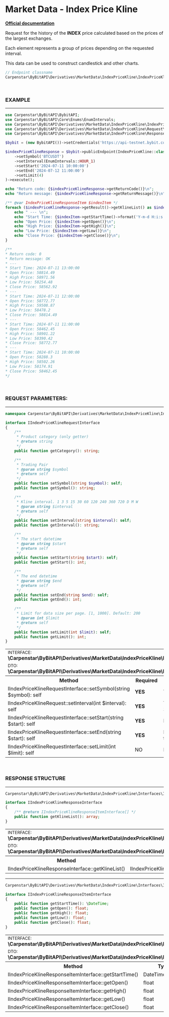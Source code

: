 # Market Data - Index Price Kline
<b>[Official documentation](https://bybit-exchange.github.io/docs/derivatives/public/index-kline)</b>
<p>Request for the history of the <b>INDEX</b> price calculated based on the prices of the largest exchanges.</p>
<p>Each element represents a group of prices depending on the requested interval.</p>
<p>This data can be used to construct candlestick and other charts.</p>

```php
// Endpoint classname
Carpenstar\ByBitAPI\Derivatives\MarketData\IndexPriceKline\IndexPriceKline::class 
```

<br />

<h3 align="left" width="100%"><b>EXAMPLE</b></h3>

---

```php
use Carpenstar\ByBitAPI\BybitAPI;
use Carpenstar\ByBitAPI\Core\Enums\EnumIntervals;
use Carpenstar\ByBitAPI\Derivatives\MarketData\IndexPriceKline\IndexPriceKline;
use Carpenstar\ByBitAPI\Derivatives\MarketData\IndexPriceKline\Request\IndexPriceKlineRequest;
use Carpenstar\ByBitAPI\Derivatives\MarketData\IndexPriceKline\Response\IndexPriceKlineResponseItem;

$bybit = (new BybitAPI())->setCredentials('https://api-testnet.bybit.com');

$indexPriceKlineResponse = $bybit->publicEndpoint(IndexPriceKline::class, (new IndexPriceKlineRequest())
    ->setSymbol('BTCUSDT')
    ->setInterval(EnumIntervals::HOUR_1)
    ->setStart('2024-07-11 10:00:00')
    ->setEnd('2024-07-12 11:00:00')
    ->setLimit(4)
)->execute();

echo "Return code: {$indexPriceKlineResponse->getReturnCode()}\n";
echo "Return message: {$indexPriceKlineResponse->getReturnMessage()}\n";

/** @var IndexPriceKlineResponseItem $indexItem */
foreach ($indexPriceKlineResponse->getResult()->getKlineList() as $indexItem) {
    echo " --- \n";
    echo "Start Time: {$indexItem->getStartTime()->format('Y-m-d H:i:s')}\n";
    echo "Open Price: {$indexItem->getOpen()}\n";
    echo "High Price: {$indexItem->getHigh()}\n";
    echo "Low Price: {$indexItem->getLow()}\n";
    echo "Close Price: {$indexItem->getClose()}\n";
}

/**
* Return code: 0
* Return message: OK
* ---
* Start Time: 2024-07-11 13:00:00
* Open Price: 58814.49
* High Price: 58971.56
* Low Price: 58254.48
* Close Price: 58562.92
* ---
* Start Time: 2024-07-11 12:00:00
* Open Price: 58772.77
* High Price: 59508.87
* Low Price: 58478.2
* Close Price: 58814.49
* ---
* Start Time: 2024-07-11 11:00:00
* Open Price: 58462.45
* High Price: 58901.22
* Low Price: 58390.42
* Close Price: 58772.77
* ---
* Start Time: 2024-07-11 10:00:00
* Open Price: 58288.3
* High Price: 58502.26
* Low Price: 58174.91
* Close Price: 58462.45
*/
``` 

<br />

<h3 align="left" width="100%"><b>REQUEST PARAMETERS:</b></h3>

---

```php
namespace Carpenstar\ByBitAPI\Derivatives\MarketData\IndexPriceKline\Interfaces;

interface IIndexPriceKlineRequestInterface
{
    /**
     * Product category (only getter) 
     * @return string
     */
    public function getCategory(): string;

    /**
     * Trading Pair
     * @param string $symbol
     * @return self
     */
    public function setSymbol(string $symbol): self;
    public function getSymbol(): string;

    /**
     * Kline interval. 1 3 5 15 30 60 120 240 360 720 D M W
     * @param string $interval
     * @return self
     */
    public function setInterval(string $interval): self;
    public function getInterval(): string;

    /**
     * The start datetime
     * @param string $start
     * @return self
     */
    public function setStart(string $start): self;
    public function getStart(): int;

    /**
     * The end datetime
     * @param string $end
     * @return self
     */
    public function setEnd(string $end): self;
    public function getEnd(): int;

    /**
     * Limit for data size per page. [1, 1000]. Default: 200
     * @param int $limit
     * @return self
     */
    public function setLimit(int $limit): self;
    public function getLimit(): int;
}
```
<table style="width: 100%">
  <tr>
    <td colspan="3">
        <sup>INTERFACE:</sup> <br />
        <b>\Carpenstar\ByBitAPI\Derivatives\MarketData\IndexPriceKline\Interfaces\IIndexPriceKlineRequestInterface::class</b>
    </td>
  </tr>
  <tr>
    <td colspan="3">
        <sup>DTO:</sup> <br />
        <b>\Carpenstar\ByBitAPI\Derivatives\MarketData\IndexPriceKline\Request\IndexPriceKlineRequest::class</b>
    </td>
  </tr>
  <tr>
    <th style="width: 40%; text-align: center">Method</th>
    <th style="width: 10%; text-align: center">Required</th>
    <th style="width: 50%; text-align: center">Description</th>
  </tr>
  <tr>
    <td>IIndexPriceKlineRequestInterface::setSymbol(string $symbol): self</td>
    <td><b>YES</b></td>
    <td>Trading pair</td>
  </tr>
  <tr>
    <td>IIndexPriceKlineRequest::setInterval(int $interval): self</td>
    <td><b>YES</b></td>
    <td>Teak size. Possible values: 1 3 5 15 30 60 120 240 360 720 D M W</td>
  </tr>
  <tr>
    <td>IIndexPriceKlineRequestInterface::setStart(string $start): self</td>
    <td><b>YES</b></td>
    <td>Datetime string FROM which the data slice is taken</td>
  </tr>
  <tr>
    <td>IIndexPriceKlineRequestInterface::setEnd(string $start): self</td>
    <td><b>YES</b></td>
    <td>Datetime string BEFORE which the data slice is taken</td>
  </tr>
  <tr>
    <td>IIndexPriceKlineRequestInterface::setLimit(int $limit): self</td>
    <td>NO</td>
    <td>Limit the records returned per query. Default: 200</td>
  </tr>
</table>
<br />


<h3 align="left" width="100%"><b>RESPONSE STRUCTURE</b></h3>

---
```php
Carpenstar\ByBitAPI\Derivatives\MarketData\IndexPriceKline\Interfaces\IIndexPriceKlineResponseInterface::class

interface IIndexPriceKlineResponseInterface
{
    /** @return IIndexPriceKlineResponseItemInterface[] */
    public function getKlineList(): array;
}
```

<table style="width: 100%">
  <tr>
    <td colspan="3">
        <sup>INTERFACE:</sup> <br />
        <b>\Carpenstar\ByBitAPI\Derivatives\MarketData\IndexPriceKline\Interfaces\IIndexPriceKlineResponseItemInterface::class </b>
    </td>
  </tr>
  <tr>
    <td colspan="3">
        <sup>DTO:</sup> <br />
        <b>\Carpenstar\ByBitAPI\Derivatives\MarketData\IndexPriceKline\Response\IndexPriceKlineResponseItem::class</b>
    </td>
  </tr>
  <tr>
    <th style="width: 20%; text-align: center">Method</th>
    <th style="width: 20%; text-align: center">Type</th>
    <th style="width: 60%; text-align: center">Description</th>
  </tr>
  <tr>
    <td>IIndexPriceKlineResponseInterface::getKlineList()</td>
    <td>IIndexPriceKlineResponseItemInterface[]</td>
    <td>List of ticks</td>
  </tr>
</table>

---

```php
Carpenstar\ByBitAPI\Derivatives\MarketData\IndexPriceKline\Interfaces\IIndexPriceKlineResponseItemInterface::class

interface IIndexPriceKlineResponseItemInterface
{
    public function getStartTime(): \DateTime;
    public function getOpen(): float;
    public function getHigh(): float;
    public function getLow(): float;
    public function getClose(): float;
}
```
<table style="width: 100%">
  <tr>
    <td colspan="3">
        <sup>INTERFACE:</sup> <br />
        <b>\Carpenstar\ByBitAPI\Derivatives\MarketData\IndexPriceKline\Interfaces\IIndexPriceKlineResponseItemInterface::class </b>
    </td>
  </tr>
  <tr>
    <td colspan="3">
        <sup>DTO:</sup> <br />
        <b>\Carpenstar\ByBitAPI\Derivatives\MarketData\IndexPriceKline\Response\IndexPriceKlineResponseItem::class</b>
    </td>
  </tr>
  <tr>
    <th style="width: 20%; text-align: center">Method</th>
    <th style="width: 20%; text-align: center">Type</th>
    <th style="width: 60%; text-align: center">Description</th>
  </tr>
  <tr>
    <td>IIndexPriceKlineResponseItemInterface::getStartTime()</td>
    <td>DateTime</td>
    <td>Tick start time</td>
  </tr>
  <tr>
    <td>IIndexPriceKlineResponseItemInterface::getOpen()</td>
    <td>float</td>
    <td>Tick opening price</td>
  </tr>
  <tr>
    <td>IIndexPriceKlineResponseItemInterface::getHigh()</td>
    <td>float</td>
    <td>Maximum tick price</td>
  </tr>
  <tr>
    <td>IIndexPriceKlineResponseItemInterface::getLow()</td>
    <td>float</td>
    <td>Minimum tick price</td>
  </tr>
  <tr>
    <td>IIndexPriceKlineResponseItemInterface::getClose()</td>
    <td>float</td>
    <td>Tick closing price</td>
  </tr>
</table>
